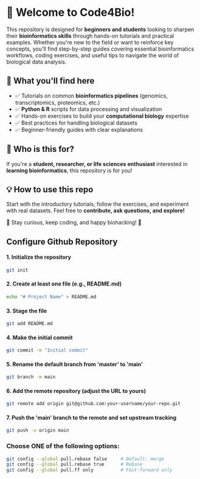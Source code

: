 # 🚀 Welcome to Code4Bio!  

This repository is designed for **beginners and students** looking to sharpen their **bioinformatics skills** through hands-on tutorials and practical examples. Whether you're new to the field or want to reinforce key concepts, you'll find step-by-step guides covering essential bioinformatics workflows, coding exercises, and useful tips to navigate the world of biological data analysis.  

## 🔬 What you'll find here
- ✅ Tutorials on common **bioinformatics pipelines** (genomics, transcriptomics, proteomics, etc.)  
- ✅ **Python & R** scripts for data processing and visualization  
- ✅ Hands-on exercises to build your **computational biology** expertise  
- ✅ Best practices for handling biological datasets  
- ✅ Beginner-friendly guides with clear explanations  

## 📢 Who is this for?  
If you're a **student, researcher, or life sciences enthusiast** interested in **learning bioinformatics**, this repository is for you!  

## 💡 How to use this repo  
Start with the introductory tutorials, follow the exercises, and experiment with real datasets. Feel free to **contribute, ask questions, and explore!**  

🚀 Stay curious, keep coding, and happy biohacking! 🧬  


## Configure Github Repository
#### 1. Initialize the repository
```bash
git init
```
#### 2. Create at least one file (e.g., README.md)
```bash
echo "# Project Name" > README.md
```
#### 3. Stage the file
```bash
git add README.md
```
#### 4. Make the initial commit
```bash
git commit -m "Initial commit"
```
#### 5. Rename the default branch from 'master' to 'main'
```bash
git branch -m main
```
#### 6. Add the remote repository (adjust the URL to yours)
```bash
git remote add origin git@github.com:your-username/your-repo.git
```
#### 7. Push the 'main' branch to the remote and set upstream tracking
```bash
git push -u origin main
```

### Choose ONE of the following options:
```bash
git config --global pull.rebase false     # Default: merge
git config --global pull.rebase true      # Rebase
git config --global pull.ff only          # Fast-forward only
```
